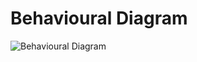 # Behavioural Diagram

![Behavioural Diagram](https://user-images.githubusercontent.com/82401251/152644883-46e8af7c-bf5c-4367-978c-2e2503bd57e3.png)


